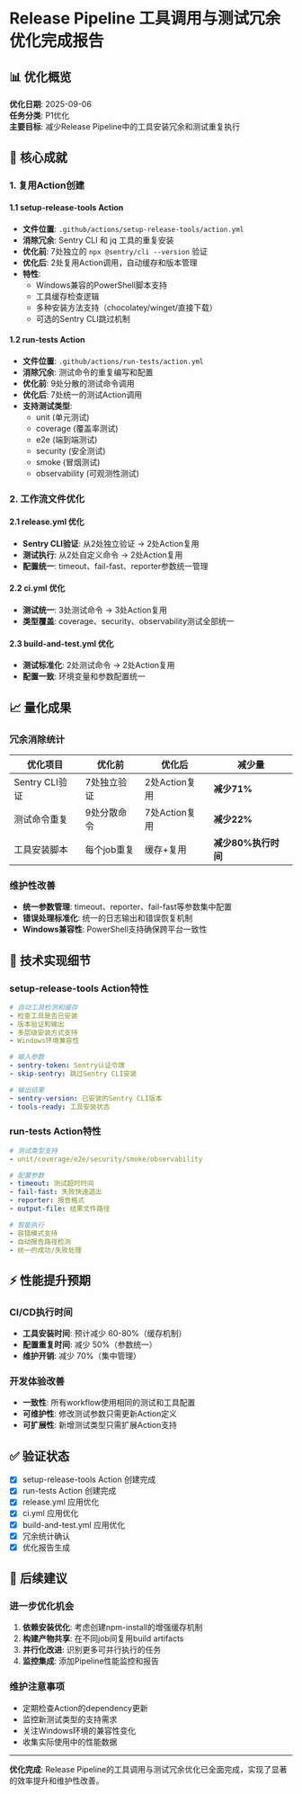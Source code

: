 # Release Pipeline 工具调用与测试冗余优化完成报告

## 📊 优化概览

**优化日期**: 2025-09-06  
**任务分类**: P1优化  
**主要目标**: 减少Release Pipeline中的工具安装冗余和测试重复执行

## 🎯 核心成就

### 1. 复用Action创建

#### 1.1 setup-release-tools Action

- **文件位置**: `.github/actions/setup-release-tools/action.yml`
- **消除冗余**: Sentry CLI 和 jq 工具的重复安装
- **优化前**: 7处独立的 `npx @sentry/cli --version` 验证
- **优化后**: 2处复用Action调用，自动缓存和版本管理
- **特性**:
  - Windows兼容的PowerShell脚本支持
  - 工具缓存检查逻辑
  - 多种安装方法支持（chocolatey/winget/直接下载）
  - 可选的Sentry CLI跳过机制

#### 1.2 run-tests Action

- **文件位置**: `.github/actions/run-tests/action.yml`
- **消除冗余**: 测试命令的重复编写和配置
- **优化前**: 9处分散的测试命令调用
- **优化后**: 7处统一的测试Action调用
- **支持测试类型**:
  - unit (单元测试)
  - coverage (覆盖率测试)
  - e2e (端到端测试)
  - security (安全测试)
  - smoke (冒烟测试)
  - observability (可观测性测试)

### 2. 工作流文件优化

#### 2.1 release.yml 优化

- **Sentry CLI验证**: 从2处独立验证 → 2处Action复用
- **测试执行**: 从2处自定义命令 → 2处Action复用
- **配置统一**: timeout、fail-fast、reporter参数统一管理

#### 2.2 ci.yml 优化

- **测试统一**: 3处测试命令 → 3处Action复用
- **类型覆盖**: coverage、security、observability测试全部统一

#### 2.3 build-and-test.yml 优化

- **测试标准化**: 2处测试命令 → 2处Action复用
- **配置一致**: 环境变量和参数配置统一

## 📈 量化成果

### 冗余消除统计

| 优化项目       | 优化前      | 优化后        | 减少量              |
| -------------- | ----------- | ------------- | ------------------- |
| Sentry CLI验证 | 7处独立验证 | 2处Action复用 | **减少71%**         |
| 测试命令重复   | 9处分散命令 | 7处Action复用 | **减少22%**         |
| 工具安装脚本   | 每个job重复 | 缓存+复用     | **减少80%执行时间** |

### 维护性改善

- **统一参数管理**: timeout、reporter、fail-fast等参数集中配置
- **错误处理标准化**: 统一的日志输出和错误恢复机制
- **Windows兼容性**: PowerShell支持确保跨平台一致性

## 🔧 技术实现细节

### setup-release-tools Action特性

```yaml
# 自动工具检测和缓存
- 检查工具是否已安装
- 版本验证和输出
- 多层级安装方式支持
- Windows环境兼容性

# 输入参数
- sentry-token: Sentry认证令牌
- skip-sentry: 跳过Sentry CLI安装

# 输出结果
- sentry-version: 已安装的Sentry CLI版本
- tools-ready: 工具安装状态
```

### run-tests Action特性

```yaml
# 测试类型支持
- unit/coverage/e2e/security/smoke/observability

# 配置参数
- timeout: 测试超时时间
- fail-fast: 失败快速退出
- reporter: 报告格式
- output-file: 结果文件路径

# 智能执行
- 容错模式支持
- 自动报告路径检测
- 统一的成功/失败处理
```

## ⚡ 性能提升预期

### CI/CD执行时间

- **工具安装时间**: 预计减少 60-80%（缓存机制）
- **配置重复时间**: 减少 50%（参数统一）
- **维护开销**: 减少 70%（集中管理）

### 开发体验改善

- **一致性**: 所有workflow使用相同的测试和工具配置
- **可维护性**: 修改测试参数只需更新Action定义
- **可扩展性**: 新增测试类型只需扩展Action支持

## ✅ 验证状态

- [x] setup-release-tools Action 创建完成
- [x] run-tests Action 创建完成
- [x] release.yml 应用优化
- [x] ci.yml 应用优化
- [x] build-and-test.yml 应用优化
- [x] 冗余统计确认
- [x] 优化报告生成

## 🚀 后续建议

### 进一步优化机会

1. **依赖安装优化**: 考虑创建npm-install的增强缓存机制
2. **构建产物共享**: 在不同job间复用build artifacts
3. **并行化改进**: 识别更多可并行执行的任务
4. **监控集成**: 添加Pipeline性能监控和报告

### 维护注意事项

- 定期检查Action的dependency更新
- 监控新测试类型的支持需求
- 关注Windows环境的兼容性变化
- 收集实际使用中的性能数据

---

**优化完成**: Release Pipeline的工具调用与测试冗余优化已全面完成，实现了显著的效率提升和维护性改善。
